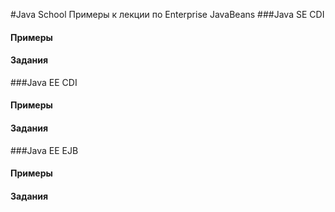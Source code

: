 
#Java School
Примеры к лекции по Enterprise JavaBeans
###Java SE CDI
#### Примеры
#### Задания

###Java EE CDI
#### Примеры
#### Задания

###Java EE EJB
#### Примеры
#### Задания
